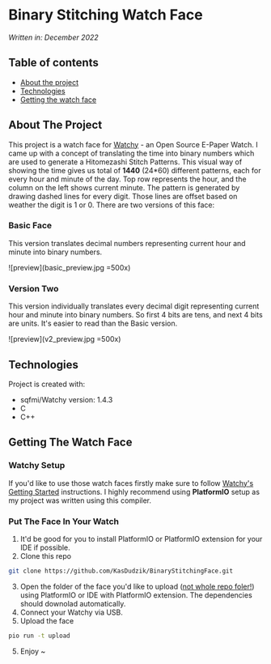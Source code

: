 # Binary Stitching Watch Face
*Written in: December 2022*

## Table of contents
* [About the project](#about-the-project)
* [Technologies](#technologies)
* [Getting the watch face](#getting-the-eatch-face)

## About The Project
This project is a watch face for [Watchy](https://watchy.sqfmi.com/watchfaces/) - an Open Source E-Paper Watch. I came up with a concept of translating the time into binary numbers which are used to generate a Hitomezashi Stitch Patterns. This visual way of showing the time gives us total of **1440** (24*60) different patterns, each for every hour and minute of the day. Top row represents the hour, and the column on the left shows current minute. The pattern is generated by drawing dashed lines for every digit. Those lines are offset based on weather the digit is 1 or 0. 
There are two versions of this face:

### Basic Face
This version translates decimal numbers representing current hour and minute into binary numbers.

![preview](basic_preview.jpg =500x)

### Version Two
This version individually translates every decimal digit representing current hour and minute into binary numbers. So first 4 bits are tens, and next 4 bits are units. It's easier to read than the Basic version. 

![preview](v2_preview.jpg =500x)
	
## Technologies
Project is created with:
* sqfmi/Watchy version: 1.4.3
* C
* C++
	
## Getting The Watch Face

### Watchy Setup
If you'd like to use those watch faces firstly make sure to follow [Watchy's Getting Started](https://watchy.sqfmi.com/docs/getting-started/) instructions. I highly recommend using **PlatformIO** setup as my project was written using this compiler.

### Put The Face In Your Watch
1. It'd be good for you to install PlatformIO or PlatformIO extension for your IDE if possible.
2. Clone this repo
```sh
git clone https://github.com/KasDudzik/BinaryStitchingFace.git
```
3. Open the folder of the face you'd like to upload (<ins>not whole repo foler!</ins>) using PlatformIO or IDE with PlatformIO extension. The dependencies should downolad automatically.
5. Connect your Watchy via USB.
4. Upload the face 
```sh
pio run -t upload
```
5. Enjoy ~